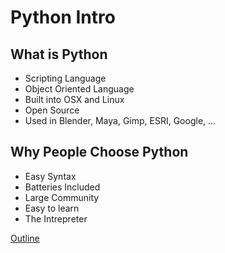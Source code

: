 Python Intro
============

What is Python
--------------

* Scripting Language
* Object Oriented Language
* Built into OSX and Linux
* Open Source
* Used in Blender, Maya, Gimp, ESRI, Google, ...

Why People Choose Python
------------------------

* Easy Syntax
* Batteries Included
* Large Community
* Easy to learn
* The Intrepreter

[Outline](outline.md)
